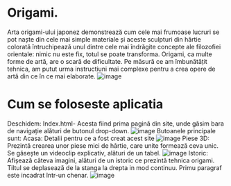 # Origami.
   Arta origami-ului japonez demonstrează cum cele mai frumoase lucruri se pot naște din cele mai simple materiale și aceste sculpturi din hârtie colorată întruchipează unul dintre cele mai îndrăgite concepte ale filozofiei orientale: nimic nu este fix, totul se poate transforma.
   Origami, ca multe forme de artă, are o scară de dificultate. Pe măsură ce am îmbunătățit tehnica, am putut urma instructiuni mai complexe pentru a crea opere de artă din ce în ce mai elaborate.
   ![image](https://github.com/ClauZori/Origami/assets/120462393/4c0e4490-5fcb-4f63-a5b0-3520eddb5d32)

# Cum se foloseste aplicatia
Deschidem: 
Index.html- Acesta fiind prima pagină din site, unde găsim bara de navigație alături de butonul drop-down.
![image](https://github.com/ClauZori/Origami/assets/120462393/eda6b9d0-226c-43f0-a808-a1395a104d66)
Butoanele principale sunt:
	 	Acasa: Detalii pentru ce a fost creat acest site
![image](https://github.com/ClauZori/Origami/assets/120462393/b3498530-448b-4324-bf48-f2accca6ddc7)
   Piese 3D: Prezintă crearea unor piese mici de hârtie, care unite formează ceva unic. Se găsește un videoclip explicativ, alături de un tabel.
![image](https://github.com/ClauZori/Origami/assets/120462393/ba75e8b2-9361-4b59-918d-200368f415f1)
   Istoric: Afișează câteva imagini, alături de un istoric ce prezintă tehnica origami. Tiltul se deplasează de la stanga la drepta in mod continuu. Primu paragraf este incadrat într-un chenar. 
  ![image](https://github.com/ClauZori/Origami/assets/120462393/9816f287-93be-46bf-91c3-f9a9058bccbe)

